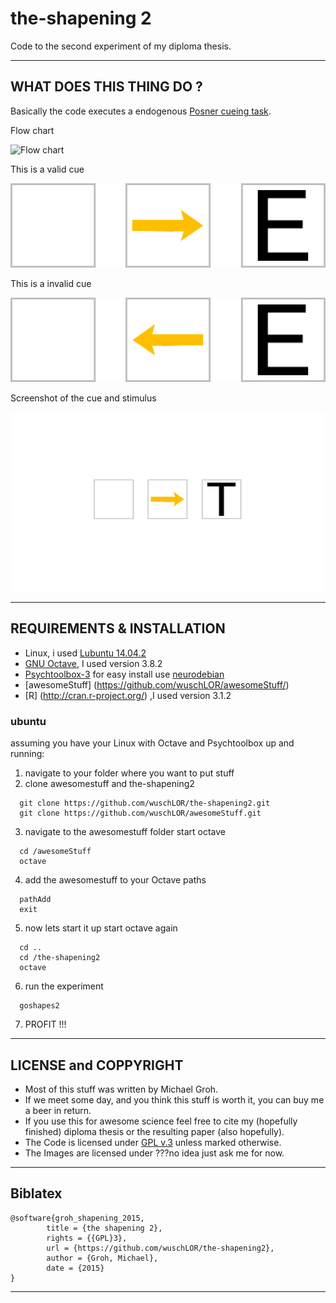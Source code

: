 # the-shapening 2

Code to the second experiment of my diploma thesis.

----------------------------------------------------------------------------
## WHAT DOES THIS THING DO ?

Basically the code executes a endogenous [Posner cueing task](https://en.wikipedia.org/wiki/Posner_cueing_task). 
  
Flow chart

![Flow chart](./readme/flow.png)
 
This is a valid cue
 
![Valid Cue](./readme/valid.png)
 
This is a invalid cue
 
![Invalid Cue](./readme/invalid.png)
 
Screenshot of the cue and stimulus
 
![Presentation](./readme/screen.png)
 
----------------------------------------------------------------------------
## REQUIREMENTS & INSTALLATION

* Linux, i used [Lubuntu 14.04.2](http://lubuntu.net/)
* [GNU Octave](https://www.gnu.org/software/octave/), I used version 3.8.2
* [Psychtoolbox-3]( https://psychtoolbox-3.github.io/overview/) for easy install use [neurodebian](http://neuro.debian.net/)
* [awesomeStuff] (https://github.com/wuschLOR/awesomeStuff/) 
* [R] (http://cran.r-project.org/) ,I used version 3.1.2

### ubuntu

assuming you have your Linux with Octave and Psychtoolbox up and running:

1. navigate to your folder where you want to put stuff
2. clone awesomestuff and the-shapening2

```
  git clone https://github.com/wuschLOR/the-shapening2.git
  git clone https://github.com/wuschLOR/awesomeStuff.git
```

3. navigate to the awesomestuff folder start octave

```
  cd /awesomeStuff
  octave
```

4. add the awesomestuff to your Octave paths

```
  pathAdd
  exit
```

5. now lets start it up start octave again

```
  cd ..
  cd /the-shapening2
  octave
```

6. run the experiment

```
  goshapes2
```

7. PROFIT !!!

----------------------------------------------------------------------------
## LICENSE and COPPYRIGHT

* Most of this stuff was written by Michael Groh.
* If we meet some day, and you think this stuff is worth it, you can buy me a beer in return.
* If you use this for awesome science feel free to cite my (hopefully finished) diploma thesis or the resulting paper (also hopefully). 
* The Code is licensed under [GPL v.3](./LICENSE) unless marked otherwise. 
* The Images are licensed under ???no idea just ask me for now.

----------------------------------------------------------------------------
## Biblatex

```
@software{groh_shapening_2015,
        title = {the shapening 2},
        rights = {{GPL}3},
        url = {https://github.com/wuschLOR/the-shapening2},
        author = {Groh, Michael},
        date = {2015}
}
```

----------------------------------------------------------------------------
